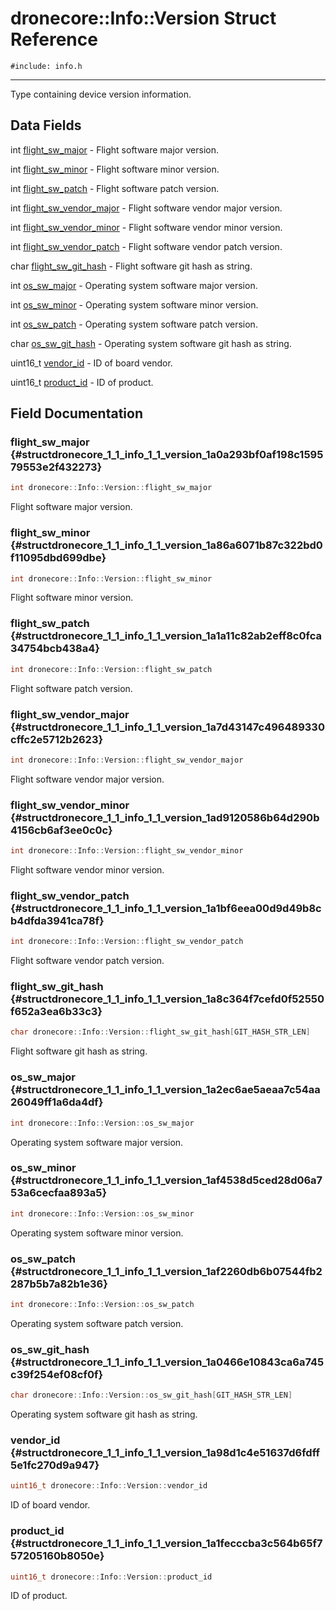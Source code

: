 # dronecore::Info::Version Struct Reference
`#include: info.h`

----


Type containing device version information. 


## Data Fields


 int [flight_sw_major](#structdronecore_1_1_info_1_1_version_1a0a293bf0af198c159579553e2f432273) - Flight software major version.


 int [flight_sw_minor](#structdronecore_1_1_info_1_1_version_1a86a6071b87c322bd0f11095dbd699dbe) - Flight software minor version.


 int [flight_sw_patch](#structdronecore_1_1_info_1_1_version_1a1a11c82ab2eff8c0fca34754bcb438a4) - Flight software patch version.


 int [flight_sw_vendor_major](#structdronecore_1_1_info_1_1_version_1a7d43147c496489330cffc2e5712b2623) - Flight software vendor major version.


 int [flight_sw_vendor_minor](#structdronecore_1_1_info_1_1_version_1ad9120586b64d290b4156cb6af3ee0c0c) - Flight software vendor minor version.


 int [flight_sw_vendor_patch](#structdronecore_1_1_info_1_1_version_1a1bf6eea00d9d49b8cb4dfda3941ca78f) - Flight software vendor patch version.


 char [flight_sw_git_hash](#structdronecore_1_1_info_1_1_version_1a8c364f7cefd0f52550f652a3ea6b33c3) - Flight software git hash as string.


 int [os_sw_major](#structdronecore_1_1_info_1_1_version_1a2ec6ae5aeaa7c54aa26049ff1a6da4df) - Operating system software major version.


 int [os_sw_minor](#structdronecore_1_1_info_1_1_version_1af4538d5ced28d06a753a6cecfaa893a5) - Operating system software minor version.


 int [os_sw_patch](#structdronecore_1_1_info_1_1_version_1af2260db6b07544fb2287b5b7a82b1e36) - Operating system software patch version.


 char [os_sw_git_hash](#structdronecore_1_1_info_1_1_version_1a0466e10843ca6a745c39f254ef08cf0f) - Operating system software git hash as string.


 uint16_t [vendor_id](#structdronecore_1_1_info_1_1_version_1a98d1c4e51637d6fdff5e1fc270d9a947) - ID of board vendor.


 uint16_t [product_id](#structdronecore_1_1_info_1_1_version_1a1fecccba3c564b65f757205160b8050e) - ID of product.


## Field Documentation


### flight_sw_major {#structdronecore_1_1_info_1_1_version_1a0a293bf0af198c159579553e2f432273}

```cpp
int dronecore::Info::Version::flight_sw_major
```


Flight software major version.


<!-- [<Element 'type' at 0x00000211CA86E9A8> flight_sw_major](#structdronecore_1_1_info_1_1_version_1a0a293bf0af198c159579553e2f432273) -->
<!-- kind: variable -->
<!-- prot: public -->
<!-- static: no -->
<!-- mutable: no -->
<!-- definition: int dronecore::Info::Version::flight_sw_major -->
<!-- detaileddescription:  -->
<!-- briefdescription: Flight software major version. -->

<!-- argsstring:  -->


### flight_sw_minor {#structdronecore_1_1_info_1_1_version_1a86a6071b87c322bd0f11095dbd699dbe}

```cpp
int dronecore::Info::Version::flight_sw_minor
```


Flight software minor version.


<!-- [<Element 'type' at 0x00000211CA86E228> flight_sw_minor](#structdronecore_1_1_info_1_1_version_1a86a6071b87c322bd0f11095dbd699dbe) -->
<!-- kind: variable -->
<!-- prot: public -->
<!-- static: no -->
<!-- mutable: no -->
<!-- definition: int dronecore::Info::Version::flight_sw_minor -->
<!-- detaileddescription:  -->
<!-- briefdescription: Flight software minor version. -->

<!-- argsstring:  -->


### flight_sw_patch {#structdronecore_1_1_info_1_1_version_1a1a11c82ab2eff8c0fca34754bcb438a4}

```cpp
int dronecore::Info::Version::flight_sw_patch
```


Flight software patch version.


<!-- [<Element 'type' at 0x00000211CA86E4A8> flight_sw_patch](#structdronecore_1_1_info_1_1_version_1a1a11c82ab2eff8c0fca34754bcb438a4) -->
<!-- kind: variable -->
<!-- prot: public -->
<!-- static: no -->
<!-- mutable: no -->
<!-- definition: int dronecore::Info::Version::flight_sw_patch -->
<!-- detaileddescription:  -->
<!-- briefdescription: Flight software patch version. -->

<!-- argsstring:  -->


### flight_sw_vendor_major {#structdronecore_1_1_info_1_1_version_1a7d43147c496489330cffc2e5712b2623}

```cpp
int dronecore::Info::Version::flight_sw_vendor_major
```


Flight software vendor major version.


<!-- [<Element 'type' at 0x00000211CA86EC28> flight_sw_vendor_major](#structdronecore_1_1_info_1_1_version_1a7d43147c496489330cffc2e5712b2623) -->
<!-- kind: variable -->
<!-- prot: public -->
<!-- static: no -->
<!-- mutable: no -->
<!-- definition: int dronecore::Info::Version::flight_sw_vendor_major -->
<!-- detaileddescription:  -->
<!-- briefdescription: Flight software vendor major version. -->

<!-- argsstring:  -->


### flight_sw_vendor_minor {#structdronecore_1_1_info_1_1_version_1ad9120586b64d290b4156cb6af3ee0c0c}

```cpp
int dronecore::Info::Version::flight_sw_vendor_minor
```


Flight software vendor minor version.


<!-- [<Element 'type' at 0x00000211CA835F98> flight_sw_vendor_minor](#structdronecore_1_1_info_1_1_version_1ad9120586b64d290b4156cb6af3ee0c0c) -->
<!-- kind: variable -->
<!-- prot: public -->
<!-- static: no -->
<!-- mutable: no -->
<!-- definition: int dronecore::Info::Version::flight_sw_vendor_minor -->
<!-- detaileddescription:  -->
<!-- briefdescription: Flight software vendor minor version. -->

<!-- argsstring:  -->


### flight_sw_vendor_patch {#structdronecore_1_1_info_1_1_version_1a1bf6eea00d9d49b8cb4dfda3941ca78f}

```cpp
int dronecore::Info::Version::flight_sw_vendor_patch
```


Flight software vendor patch version.


<!-- [<Element 'type' at 0x00000211CA844408> flight_sw_vendor_patch](#structdronecore_1_1_info_1_1_version_1a1bf6eea00d9d49b8cb4dfda3941ca78f) -->
<!-- kind: variable -->
<!-- prot: public -->
<!-- static: no -->
<!-- mutable: no -->
<!-- definition: int dronecore::Info::Version::flight_sw_vendor_patch -->
<!-- detaileddescription:  -->
<!-- briefdescription: Flight software vendor patch version. -->

<!-- argsstring:  -->


### flight_sw_git_hash {#structdronecore_1_1_info_1_1_version_1a8c364f7cefd0f52550f652a3ea6b33c3}

```cpp
char dronecore::Info::Version::flight_sw_git_hash[GIT_HASH_STR_LEN]
```


Flight software git hash as string.


<!-- [<Element 'type' at 0x00000211CA868F98> flight_sw_git_hash](#structdronecore_1_1_info_1_1_version_1a8c364f7cefd0f52550f652a3ea6b33c3) -->
<!-- kind: variable -->
<!-- prot: public -->
<!-- static: no -->
<!-- mutable: no -->
<!-- definition: char dronecore::Info::Version::flight_sw_git_hash[GIT_HASH_STR_LEN] -->
<!-- detaileddescription:  -->
<!-- briefdescription: Flight software git hash as string. -->

<!-- argsstring: [GIT_HASH_STR_LEN] -->


### os_sw_major {#structdronecore_1_1_info_1_1_version_1a2ec6ae5aeaa7c54aa26049ff1a6da4df}

```cpp
int dronecore::Info::Version::os_sw_major
```


Operating system software major version.


<!-- [<Element 'type' at 0x00000211CA868DB8> os_sw_major](#structdronecore_1_1_info_1_1_version_1a2ec6ae5aeaa7c54aa26049ff1a6da4df) -->
<!-- kind: variable -->
<!-- prot: public -->
<!-- static: no -->
<!-- mutable: no -->
<!-- definition: int dronecore::Info::Version::os_sw_major -->
<!-- detaileddescription:  -->
<!-- briefdescription: Operating system software major version. -->

<!-- argsstring:  -->


### os_sw_minor {#structdronecore_1_1_info_1_1_version_1af4538d5ced28d06a753a6cecfaa893a5}

```cpp
int dronecore::Info::Version::os_sw_minor
```


Operating system software minor version.


<!-- [<Element 'type' at 0x00000211CA868CC8> os_sw_minor](#structdronecore_1_1_info_1_1_version_1af4538d5ced28d06a753a6cecfaa893a5) -->
<!-- kind: variable -->
<!-- prot: public -->
<!-- static: no -->
<!-- mutable: no -->
<!-- definition: int dronecore::Info::Version::os_sw_minor -->
<!-- detaileddescription:  -->
<!-- briefdescription: Operating system software minor version. -->

<!-- argsstring:  -->


### os_sw_patch {#structdronecore_1_1_info_1_1_version_1af2260db6b07544fb2287b5b7a82b1e36}

```cpp
int dronecore::Info::Version::os_sw_patch
```


Operating system software patch version.


<!-- [<Element 'type' at 0x00000211CA8B51D8> os_sw_patch](#structdronecore_1_1_info_1_1_version_1af2260db6b07544fb2287b5b7a82b1e36) -->
<!-- kind: variable -->
<!-- prot: public -->
<!-- static: no -->
<!-- mutable: no -->
<!-- definition: int dronecore::Info::Version::os_sw_patch -->
<!-- detaileddescription:  -->
<!-- briefdescription: Operating system software patch version. -->

<!-- argsstring:  -->


### os_sw_git_hash {#structdronecore_1_1_info_1_1_version_1a0466e10843ca6a745c39f254ef08cf0f}

```cpp
char dronecore::Info::Version::os_sw_git_hash[GIT_HASH_STR_LEN]
```


Operating system software git hash as string.


<!-- [<Element 'type' at 0x00000211CA8B54F8> os_sw_git_hash](#structdronecore_1_1_info_1_1_version_1a0466e10843ca6a745c39f254ef08cf0f) -->
<!-- kind: variable -->
<!-- prot: public -->
<!-- static: no -->
<!-- mutable: no -->
<!-- definition: char dronecore::Info::Version::os_sw_git_hash[GIT_HASH_STR_LEN] -->
<!-- detaileddescription:  -->
<!-- briefdescription: Operating system software git hash as string. -->

<!-- argsstring: [GIT_HASH_STR_LEN] -->


### vendor_id {#structdronecore_1_1_info_1_1_version_1a98d1c4e51637d6fdff5e1fc270d9a947}

```cpp
uint16_t dronecore::Info::Version::vendor_id
```


ID of board vendor.


<!-- [<Element 'type' at 0x00000211CA8B5818> vendor_id](#structdronecore_1_1_info_1_1_version_1a98d1c4e51637d6fdff5e1fc270d9a947) -->
<!-- kind: variable -->
<!-- prot: public -->
<!-- static: no -->
<!-- mutable: no -->
<!-- definition: uint16_t dronecore::Info::Version::vendor_id -->
<!-- detaileddescription:  -->
<!-- briefdescription: ID of board vendor. -->

<!-- argsstring:  -->


### product_id {#structdronecore_1_1_info_1_1_version_1a1fecccba3c564b65f757205160b8050e}

```cpp
uint16_t dronecore::Info::Version::product_id
```


ID of product.


<!-- [<Element 'type' at 0x00000211CA8B5B38> product_id](#structdronecore_1_1_info_1_1_version_1a1fecccba3c564b65f757205160b8050e) -->
<!-- kind: variable -->
<!-- prot: public -->
<!-- static: no -->
<!-- mutable: no -->
<!-- definition: uint16_t dronecore::Info::Version::product_id -->
<!-- detaileddescription:  -->
<!-- briefdescription: ID of product. -->

<!-- argsstring:  -->
